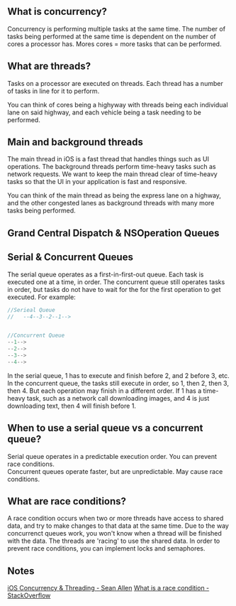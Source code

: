 ## What is concurrency?

Concurrency is performing multiple tasks at the same time. The number of tasks being performed at the same time is dependent on the number of cores a processor has. Mores cores = more tasks that can be performed.

## What are threads?

Tasks on a processor are executed on threads. Each thread has a number of tasks in line for it to perform. 


You can think of cores being a highyway with threads being each individual lane on said highway, and each vehicle being a task needing to be performed.

## Main and background threads

The main thread in iOS is a fast thread that handles things such as UI operations. The background threads perform time-heavy tasks such as network requests. We want to keep the main thread clear of time-heavy tasks so that the UI in your application is fast and responsive. 

You can think of the main thread as being the express lane on a highway, and the other congested lanes as background threads with many more tasks being performed.

## Grand Central Dispatch & NSOperation Queues


## Serial & Concurrent Queues

The serial queue operates as a first-in-first-out queue. Each task is executed one at a time, in order. 
The concurrent queue still operates tasks in order, but tasks do not have to wait for the for the first operation to get executed.
For example: 
```swift
//Serieal Queue
//   --4--3--2--1-->


//Concurrent Queue
--1-->
--2-->
--3-->
--4-->
```
In the serial queue, 1 has to execute and finish before 2, and 2 before 3, etc.  
In the concurrent queue, the tasks still execute in order, so 1, then 2, then 3, then 4. But each operation may finish in a different order. If 1 has a time-heavy task, such as a network call downloading images, and 4 is just downloading text, then 4 will finish before 1.

## When to use a serial queue vs a concurrent queue?

Serial queue operates in a predictable execution order. You can prevent race conditions.  
Concurrent queues operate faster, but are unpredictable. May cause race conditions.

## What are race conditions?

A race condition occurs when two or more threads have access to shared data, and try to make changes to that data at the same time. Due to the way concurrenct queues work, you won't know when a thread will be finished with the data. The threads are 'racing' to use the shared data. In order to prevent race conditions, you can implement locks and semaphores.

## Notes

[iOS Concurrency & Threading - Sean Allen](https://www.youtube.com/watch?v=iTcq6L-PaDQ)
[What is a race condition - StackOverflow](https://stackoverflow.com/questions/34510/what-is-a-race-condition)
